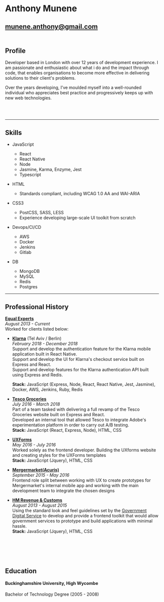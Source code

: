# Anthony Munene

 **[munene.anthony@gmail.com](mailto:munene.anthony@gmail.com)** 
<br><br>
---

## Profile

Developer based in London with over 12 years of development experience. I am passionate and enthusiastic about what i do and the impact through code, that enables organisations to become more effective in delivering solutions to their client's problems.

Over the years developing, I’ve moulded myself into a well-rounded individual who appreciates best practice and progressively keeps up with new web technologies.

<br><br>

---

## Skills

- JavaScript
    - React 
    - React Native
    - Node
    - Jasmine, Karma, Enzyme, Jest
    - Typescript

- HTML
    - Standards compliant, including WCAG 1.0 AA and WAI-ARIA
- CSS3
    - PostCSS, SASS, LESS
    - Experience developing large-scale UI toolkit from scratch
- Devops/CI/CD
    - AWS
    - Docker
    - Jenkins
    - Gitlab
- DB
    - MongoDB
    - MySQL
    - Redis
    - Postgres
<div class="page-break"></div>


---

## Professional History

**[Equal Experts](https://www.equalexperts.com)** <br>
*August 2013 - Current*<br> 
Worked for clients listed below: 

- **[Klarna](https://www.klarna.com/)** (Tel Aviv / Berlin) <br>
*February 2018 - December 2018*<br>
     Support and develop the authentication feature for the Klarna mobile application built in React Native.<br>
     Support and develop the UI for Klarna's checkout service built on Express and  React.<br>
     Support and develop features for the Klarna authentication API built using Express and Redis.<br>

    **Stack:** JavaScript (Express, Node, React, React Native, Jest, Jasmine), Docker, AWS, Jenkins, Ruby, Redis

- **[Tesco Groceries](https://www.tesco.com/groceries/)** <br>
*July 2016 - March 2018* <br>
    Part of a team tasked with delivering a full revamp of the Tesco Groceries website built on Express and React. <br>
    Developed an internal tool that allowed Tesco to integrate Adobe's experimentation platform in order to carry out A/B testing.<br>
    **Stack:** JavaScript (React, Express, Node), HTML, CSS

- **[UXForms](https://uxforms.com/)** <br>
*May 2016 - July 2016* <br>
    Worked solely as the frontend developer.  Building the UXforms website and creating styles for the UXForms templates<br>
    **Stack:** JavaScript (Jquery), HTML, CSS
- **[Mergermarket(Acuris)](https://www.mergermarket.com/)** <br>
*September 2015 - May 2016*<br>
    Frontend role split between working with UX to create prototypes for Mergermarket's internal mobile app and working with the main development team to integrate the chosen designs


- **[HM Revenue & Customs](https://www.gov.uk/government/organisations/hm-revenue-customs)** <br>
*August 2013 - August 2015*<br>
Using the standard look and feel guidelines set by the [Government Digital Service](https://gds.blog.gov.uk/) to develop and provide a frontend toolkit that would allow government services to prototype and build applications with minimal hassle.<br>
**Stack:** JavaScript (Jquery), HTML, CSS

<br><br>
---

## Education
#### Buckinghamshire University, High Wycombe
Bachelor of Technology Degree (2005 - 2008)

